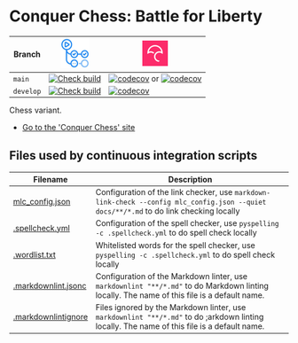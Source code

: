 # Conquer Chess: Battle for Liberty

<!-- markdownlint-disable MD013 --><!-- Badges cannot be split up over lines, hence will break 80 characters per line -->

| Branch    | [![GitHub Actions logo](images/GitHubActions.png)](https://github.com/richelbilderbeek/conquer_chess/actions)                                                                                                         | [![Codecov logo](images/Codecov.png)](https://www.codecov.io)                                                                                                            |
| --------- | --------------------------------------------------------------------------------------------------------------------------------------------------------------------------------------------------------------------- | ------------------------------------------------------------------------------------------------------------------------------------------------------------------------ |
| `main`    | [![Check build](https://github.com/richelbilderbeek/conquer_chess/actions/workflows/check_build.yaml/badge.svg?branch=main)](https://github.com/richelbilderbeek/conquer_chess/actions/workflows/check_build.yaml)    | [![codecov](https://codecov.io/gh/richelbilderbeek/conquer_chess/branch/main/graph/badge.svg?token=OWVGV7PST8)](https://codecov.io/gh/richelbilderbeek/conquer_chess) or [![codecov](https://codecov.io/gh/richelbilderbeek/conquer_chess/graph/badge.svg?token=OWVGV7PST8)](https://codecov.io/gh/richelbilderbeek/conquer_chess)   |
| `develop` | [![Check build](https://github.com/richelbilderbeek/conquer_chess/actions/workflows/check_build.yaml/badge.svg?branch=develop)](https://github.com/richelbilderbeek/conquer_chess/actions/workflows/check_build.yaml) | [![codecov](https://codecov.io/gh/richelbilderbeek/conquer_chess/branch/develop/graph/badge.svg?token=OWVGV7PST8)](https://codecov.io/gh/richelbilderbeek/conquer_chess) |

<!-- markdownlint-enable MD013 -->

Chess variant.

- [Go to the 'Conquer Chess' site](https://richelbilderbeek.github.io/conquer_chess/)

## Files used by continuous integration scripts

<!-- markdownlint-disable MD013 --><!-- Tables cannot be split up over lines, hence will break 80 characters per line -->

| Filename                                   | Description                                                                                                                                 |
| ------------------------------------------ | ------------------------------------------------------------------------------------------------------------------------------------------- |
| [mlc_config.json](mlc_config.json)         | Configuration of the link checker, use `markdown-link-check --config mlc_config.json --quiet docs/**/*.md` to do link checking locally      |
| [.spellcheck.yml](.spellcheck.yml)         | Configuration of the spell checker, use `pyspelling -c .spellcheck.yml` to do spell check locally                                           |
| [.wordlist.txt](.wordlist.txt)             | Whitelisted words for the spell checker, use `pyspelling -c .spellcheck.yml` to do spell check locally                                      |
| [.markdownlint.jsonc](.markdownlint.jsonc) | Configuration of the Markdown linter, use `markdownlint "**/*.md"` to do Markdown linting locally. The name of this file is a default name. |
| [.markdownlintignore](.markdownlintignore) | Files ignored by the Markdown linter, use `markdownlint "**/*.md"` to do ;arkdown linting locally. The name of this file is a default name. |

<!-- markdownlint-enable MD013 -->
